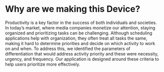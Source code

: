 # Why are we making this Device?

Productivity is a key factor in the success of both individuals and societies. In today’s market, where media companies monetize our attention, staying organized and prioritizing tasks can be challenging. Although scheduling applications help with organization, they often treat all tasks the same, making it hard to determine priorities and decide on which activity to work on and when. To address this, we identified the parameters of differentiation that would address activity priority and these were necessity, urgency, and frequency. Our application is designed around these criteria to help users prioritize more effectively.